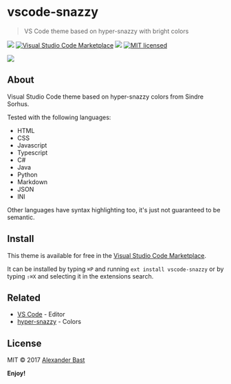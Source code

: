 # vscode-snazzy
> VS Code theme based on hyper-snazzy with bright colors

[![](http://vsmarketplacebadge.apphb.com/version/alexanderbast.vscode-snazzy.svg)](https://marketplace.visualstudio.com/items/alexanderbast.vscode-snazzy) [![Visual Studio Code Marketplace](http://vsmarketplacebadge.apphb.com/installs/alexanderbast.vscode-snazzy.svg)](https://marketplace.visualstudio.com/items/alexanderbast.vscode-snazzy) [![](http://vsmarketplacebadge.apphb.com/rating-short/alexanderbast.vscode-snazzy.svg)](https://marketplace.visualstudio.com/items/alexanderbast.vscode-snazzy) [![MIT licensed](https://img.shields.io/badge/license-MIT-blue.svg)](https://raw.githubusercontent.com/alexanderbast/vscode-snazzy/master/LICENSE)

![](https://raw.githubusercontent.com/alexanderbast/vscode-snazzy/master/sample.jpg)

## About
Visual Studio Code theme based on hyper-snazzy colors from Sindre Sorhus.

Tested with the following languages:
- HTML
- CSS
- Javascript
- Typescript
- C#
- Java
- Python
- Markdown
- JSON
- INI

Other languages have syntax highlighting too, it's just not guaranteed to be semantic.

## Install
This theme is available for free in the [Visual Studio Code Marketplace](https://marketplace.visualstudio.com/items/alexanderbast.vscode-snazzy).

It can be installed by typing `⌘P` and running `ext install vscode-snazzy` or by typing `⇧⌘X` and selecting it in the extensions search.

## Related
- [VS Code](https://github.com/Microsoft/vscode) - Editor
- [hyper-snazzy](https://github.com/sindresorhus/hyper-snazzy) - Colors

## License
MIT © 2017 [Alexander Bast](https://github.com/alexanderbast)

**Enjoy!**
